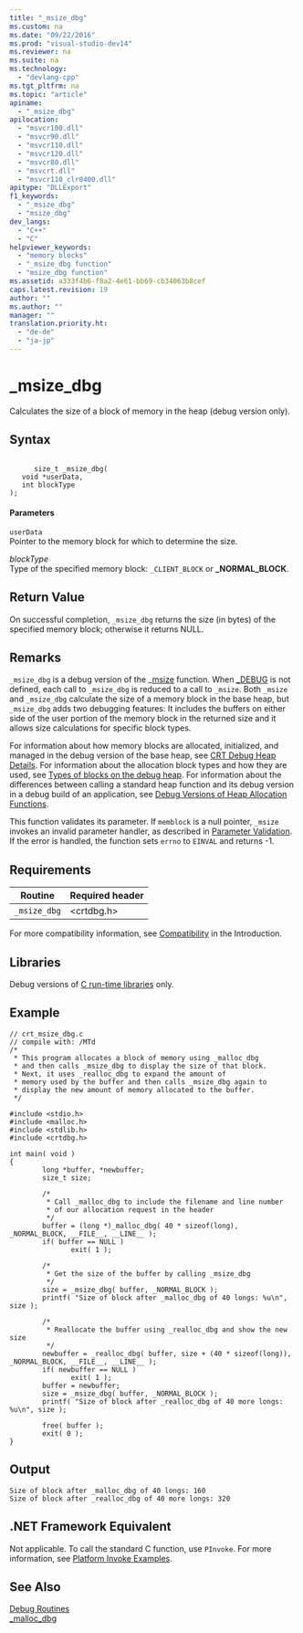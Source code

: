 ```yaml
---
title: "_msize_dbg"
ms.custom: na
ms.date: "09/22/2016"
ms.prod: "visual-studio-dev14"
ms.reviewer: na
ms.suite: na
ms.technology: 
  - "devlang-cpp"
ms.tgt_pltfrm: na
ms.topic: "article"
apiname: 
  - "_msize_dbg"
apilocation: 
  - "msvcr100.dll"
  - "msvcr90.dll"
  - "msvcr110.dll"
  - "msvcr120.dll"
  - "msvcr80.dll"
  - "msvcrt.dll"
  - "msvcr110_clr0400.dll"
apitype: "DLLExport"
f1_keywords: 
  - "_msize_dbg"
  - "msize_dbg"
dev_langs: 
  - "C++"
  - "C"
helpviewer_keywords: 
  - "memory blocks"
  - "_msize_dbg function"
  - "msize_dbg function"
ms.assetid: a333f4b6-f8a2-4e61-bb69-cb34063b8cef
caps.latest.revision: 19
author: ""
ms.author: ""
manager: ""
translation.priority.ht: 
  - "de-de"
  - "ja-jp"
---
```

# _msize_dbg
Calculates the size of a block of memory in the heap (debug version only).  
  
## Syntax  
  
```  
  
      size_t _msize_dbg(  
   void *userData,  
   int blockType   
);  
```  
  
#### Parameters  
 `userData`  
 Pointer to the memory block for which to determine the size.  
  
 *blockType*  
 Type of the specified memory block: `_CLIENT_BLOCK` or **_NORMAL_BLOCK**.  
  
## Return Value  
 On successful completion, `_msize_dbg` returns the size (in bytes) of the specified memory block; otherwise it returns NULL.  
  
## Remarks  
 `_msize_dbg` is a debug version of the _[msize](../vs140/_msize.md) function. When [_DEBUG](../vs140/_debug.md) is not defined, each call to `_msize_dbg` is reduced to a call to `_msize`. Both `_msize` and `_msize_dbg` calculate the size of a memory block in the base heap, but `_msize_dbg` adds two debugging features: It includes the buffers on either side of the user portion of the memory block in the returned size and it allows size calculations for specific block types.  
  
 For information about how memory blocks are allocated, initialized, and managed in the debug version of the base heap, see [CRT Debug Heap Details](../vs140/crt-debug-heap-details.md). For information about the allocation block types and how they are used, see [Types of blocks on the debug heap](../vs140/crt-debug-heap-details.md#BKMK_Types_of_blocks_on_the_debug_heap). For information about the differences between calling a standard heap function and its debug version in a debug build of an application, see [Debug Versions of Heap Allocation Functions](../vs140/debug-versions-of-heap-allocation-functions.md).  
  
 This function validates its parameter. If `memblock` is a null pointer, `_msize` invokes an invalid parameter handler, as described in [Parameter Validation](../vs140/parameter-validation.md). If the error is handled, the function sets `errno` to `EINVAL` and returns -1.  
  
## Requirements  
  
|Routine|Required header|  
|-------------|---------------------|  
|`_msize_dbg`|<crtdbg.h>|  
  
 For more compatibility information, see [Compatibility](../vs140/compatibility.md) in the Introduction.  
  
## Libraries  
 Debug versions of [C run-time libraries](../vs140/crt-library-features.md) only.  
  
## Example  
  
```  
// crt_msize_dbg.c  
// compile with: /MTd  
/*  
 * This program allocates a block of memory using _malloc_dbg  
 * and then calls _msize_dbg to display the size of that block.  
 * Next, it uses _realloc_dbg to expand the amount of  
 * memory used by the buffer and then calls _msize_dbg again to  
 * display the new amount of memory allocated to the buffer.  
 */  
  
#include <stdio.h>  
#include <malloc.h>  
#include <stdlib.h>  
#include <crtdbg.h>  
  
int main( void )  
{  
        long *buffer, *newbuffer;  
        size_t size;  
  
        /*   
         * Call _malloc_dbg to include the filename and line number  
         * of our allocation request in the header  
         */  
        buffer = (long *)_malloc_dbg( 40 * sizeof(long), _NORMAL_BLOCK, __FILE__, __LINE__ );  
        if( buffer == NULL )  
               exit( 1 );  
  
        /*   
         * Get the size of the buffer by calling _msize_dbg  
         */  
        size = _msize_dbg( buffer, _NORMAL_BLOCK );  
        printf( "Size of block after _malloc_dbg of 40 longs: %u\n", size );  
  
        /*   
         * Reallocate the buffer using _realloc_dbg and show the new size  
         */  
        newbuffer = _realloc_dbg( buffer, size + (40 * sizeof(long)), _NORMAL_BLOCK, __FILE__, __LINE__ );  
        if( newbuffer == NULL )  
               exit( 1 );  
        buffer = newbuffer;  
        size = _msize_dbg( buffer, _NORMAL_BLOCK );  
        printf( "Size of block after _realloc_dbg of 40 more longs: %u\n", size );  
  
        free( buffer );  
        exit( 0 );  
}  
```  
  
## Output  
  
```  
Size of block after _malloc_dbg of 40 longs: 160  
Size of block after _realloc_dbg of 40 more longs: 320  
```  
  
## .NET Framework Equivalent  
 Not applicable. To call the standard C function, use `PInvoke`. For more information, see [Platform Invoke Examples](assetId:///15926806-f0b7-487e-93a6-4e9367ec689f).  
  
## See Also  
 [Debug Routines](../vs140/debug-routines.md)   
 [_malloc_dbg](../vs140/_malloc_dbg.md)